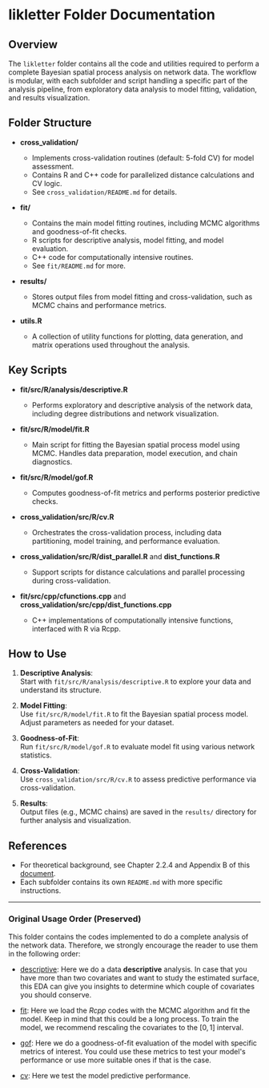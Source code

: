 # likletter Folder Documentation

## Overview

The `likletter` folder contains all the code and utilities required to perform a complete Bayesian spatial process analysis on network data. The workflow is modular, with each subfolder and script handling a specific part of the analysis pipeline, from exploratory data analysis to model fitting, validation, and results visualization.

## Folder Structure

- **cross_validation/**
  - Implements cross-validation routines (default: 5-fold CV) for model assessment.
  - Contains R and C++ code for parallelized distance calculations and CV logic.
  - See `cross_validation/README.md` for details.

- **fit/**
  - Contains the main model fitting routines, including MCMC algorithms and goodness-of-fit checks.
  - R scripts for descriptive analysis, model fitting, and model evaluation.
  - C++ code for computationally intensive routines.
  - See `fit/README.md` for more.

- **results/**
  - Stores output files from model fitting and cross-validation, such as MCMC chains and performance metrics.

- **utils.R**
  - A collection of utility functions for plotting, data generation, and matrix operations used throughout the analysis.

## Key Scripts

- **fit/src/R/analysis/descriptive.R**
  - Performs exploratory and descriptive analysis of the network data, including degree distributions and network visualization.

- **fit/src/R/model/fit.R**
  - Main script for fitting the Bayesian spatial process model using MCMC. Handles data preparation, model execution, and chain diagnostics.

- **fit/src/R/model/gof.R**
  - Computes goodness-of-fit metrics and performs posterior predictive checks.

- **cross_validation/src/R/cv.R**
  - Orchestrates the cross-validation process, including data partitioning, model training, and performance evaluation.

- **cross_validation/src/R/dist_parallel.R** and **dist_functions.R**
  - Support scripts for distance calculations and parallel processing during cross-validation.

- **fit/src/cpp/cfunctions.cpp** and **cross_validation/src/cpp/dist_functions.cpp**
  - C++ implementations of computationally intensive functions, interfaced with R via Rcpp.

## How to Use

1. **Descriptive Analysis**:  
   Start with `fit/src/R/analysis/descriptive.R` to explore your data and understand its structure.

2. **Model Fitting**:  
   Use `fit/src/R/model/fit.R` to fit the Bayesian spatial process model. Adjust parameters as needed for your dataset.

3. **Goodness-of-Fit**:  
   Run `fit/src/R/model/gof.R` to evaluate model fit using various network statistics.

4. **Cross-Validation**:  
   Use `cross_validation/src/R/cv.R` to assess predictive performance via cross-validation.

5. **Results**:  
   Output files (e.g., MCMC chains) are saved in the `results/` directory for further analysis and visualization.

## References

- For theoretical background, see Chapter 2.2.4 and Appendix B of this [document](https://repositorio.unal.edu.co/handle/unal/82234).
- Each subfolder contains its own `README.md` with more specific instructions.

---

### Original Usage Order (Preserved)

This folder contains the codes implemented to do a complete analysis of the network data. Therefore, we strongly encourage the reader to use them in the following order:

* [descriptive](fit/src/R/analysis/descriptive.R): Here we do a data **descriptive** analysis. In case that you have more than two covariates and want to study the estimated surface, this EDA can give you insights to determine which couple of covariates you should conserve. 

* [fit](fit/src/R/model/fit.R): Here we load the *Rcpp* codes with the MCMC algorithm and fit the model. Keep in mind that this could be a long process. To train the model, we recommend rescaling the covariates to the $[0,1]$ interval. 

* [gof](fit/src/R/model/gof.R): Here we do a goodness-of-fit evaluation of the model with specific metrics of interest. You could use these metrics to test your model's performance or use more suitable ones if that is the case. 

* [cv](cross_validation/src/R/cv.R): Here we test the model predictive performance. 


